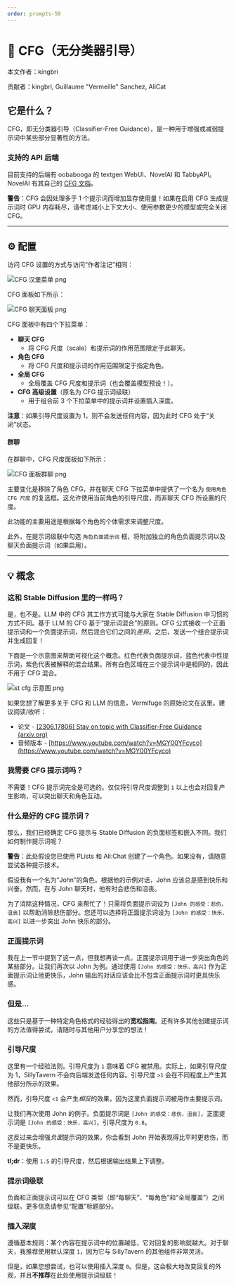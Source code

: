 ```yaml
---
order: prompts-50
---
```


# 🧪 CFG（无分类器引导）

本文作者：kingbri

贡献者：kingbri, Guillaume "Vermeille" Sanchez, AliCat

## 它是什么？

CFG，即无分类器引导（Classifier-Free Guidance），是一种用于增强或减弱提示词中某些部分显著性的方法。

### 支持的 API 后端

目前支持的后端有 oobabooga 的 textgen WebUI、NovelAI 和 TabbyAPI。
NovelAI 有其自己的 [CFG 文档](https://web.archive.org/web/20240917150051/https://docs.novelai.net/text/cfg.html)。

**警告**：CFG 会因处理多于 1 个提示词而增加显存使用量！如果在启用 CFG 生成提示词时 GPU 内存耗尽，请考虑减小上下文大小、使用参数更少的模型或完全关闭 CFG。

---

## ⚙️ 配置

访问 CFG 设置的方式与访问“作者注记”相同：

![CFG 汉堡菜单 png](/static/cfg-hamburger.png)

CFG 面板如下所示：

![CFG 聊天面板 png](/static/cfg-panel.png)

CFG 面板中有四个下拉菜单：

-   **聊天 CFG**
    -   将 CFG 尺度（scale）和提示词的作用范围限定于此聊天。
-   **角色 CFG**
    -   将 CFG 尺度和提示词的作用范围限定于指定角色。
-   **全局 CFG**
    -   全局覆盖 CFG 尺度和提示词（也会覆盖模型预设！）。
-   **CFG 高级设置**（原名为 CFG 提示词级联）
    -   用于组合前 3 个下拉菜单中的提示词并设置插入深度。

**注意**：如果引导尺度设置为 1，则不会发送任何内容，因为此时 CFG 处于“关闭”状态。

#### 群聊

在群聊中，CFG 尺度面板如下所示：

![CFG 面板群聊 png](/static/cfg-groups.png)

主要变化是移除了角色 CFG，并在聊天 CFG 下拉菜单中提供了一个名为 `使用角色 CFG 尺度` 的复选框。这允许使用当前角色的引导尺度，而非聊天 CFG 所设置的尺度。

此功能的主要用途是根据每个角色的个体需求来调整尺度。

此外，在提示词级联中勾选 `角色负面提示词` 框，将附加独立的角色负面提示词以及聊天负面提示词（如果启用）。

---

## 💡 概念

### 这和 Stable Diffusion 里的一样吗？

是，也不是。LLM 中的 CFG 其工作方式可能与大家在 Stable Diffusion 中习惯的方式不同。基于 LLM 的 CFG 基于“提示词混合”的原则。CFG 公式接收一个正面提示词和一个负面提示词，然后混合它们之间的*差异*。之后，发送一个组合提示词并生成回复！

下面是一个示意图来帮助可视化这个概念。红色代表负面提示词，蓝色代表中性提示词，紫色代表被解释的混合结果。所有白色区域在三个提示词中是相同的，因此不用于 CFG 混合。

![st cfg 示意图 png](/static/cfg-diagram.png)

如果您想了解更多关于 CFG 和 LLM 的信息，Vermifuge 的原始论文在这里。建议阅读/收听：

-   论文 - [[2306.17806] Stay on topic with Classifier-Free Guidance (arxiv.org)](https://arxiv.org/abs//2306.17806)
-   音频版本 - [https://www.youtube.com/watch?v=MGY00YFcyco](https://www.youtube.com/watch?v=MGY00YFcyco)

### 我需要 CFG 提示词吗？

不需要！CFG 提示词完全是可选的。仅仅将引导尺度调整到 `1` 以上也会对回复产生影响，可以突出聊天和角色互动。

### 什么是好的 CFG 提示词？

那么，我们已经确定 CFG 提示与 Stable Diffusion 的负面标签和嵌入不同。我们如何制作提示词呢？

**警告**：此处假设您已使用 PLists 和 Ali:Chat 创建了一个角色。如果没有，请随意尝试各种提示技术。

假设我有一个名为“John”的角色。根据他的示例对话，John 应该总是感到快乐和兴奋。然而，在与 John 聊天时，他有时会悲伤和沮丧。

为了消除这种情况，CFG 来帮忙了！只需将负面提示词设为 `[John 的感受：悲伤，沮丧]` 以帮助消除悲伤部分。您还可以选择将正面提示词设为 `[John 的感受：快乐，高兴]` 以进一步突出 John 快乐的部分。

### 正面提示词

我在上一节中提到了这一点，但我想再谈一点。正面提示词用于进一步突出角色的某些部分。让我们再次以 John 为例。通过使用 `[John 的感受：快乐，高兴]` 作为正面提示词让他更快乐，John 输出的对话应该会比不包含正面提示词时更具快乐感。

### 但是...

这些只是基于一种特定角色格式的经验得出的**宽松指南**。还有许多其他创建提示词的方法值得尝试。请随时与其他用户分享您的想法！

### 引导尺度

这里有一个经验法则。引导尺度为 `1` 意味着 CFG 被禁用。实际上，如果引导尺度为 1，SillyTavern 不会向后端发送任何内容。引导尺度 `>1` 会在不同程度上产生其他部分所示的效果。

然而，引导尺度 `<1` 会产生*相反*的效果，因为这里负面提示词被用作主要提示词。

让我们再次使用 John 的例子。负面提示词是 `[John 的感受：悲伤，沮丧]`，正面提示词是 `[John 的感受：快乐，高兴]`，引导尺度为 `0.8`。

这反过来会增强*负面*提示词的效果，你会看到 John 开始表现得比平时更悲伤，而不是更快乐。

**tl;dr**：使用 `1.5` 的引导尺度，然后根据输出结果上下调整。

### 提示词级联

负面和正面提示词可以在 CFG 类型（即“每聊天”、“每角色”和“全局覆盖”）之间级联。更多信息请参见“配置”标题部分。

### 插入深度

遵循基本规则：某个内容在提示词中的位置越低，它对回复的影响就越大。对于聊天，我推荐使用默认深度 `1`，因为它与 SillyTavern 的其他组件非常灵活。

但是，如果您想尝试，也可以使用插入深度 `0`。但是，这会极大地改变回复的外观，并且**不推荐**在此处使用提示词级联！